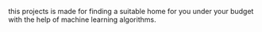 this projects is made for finding a suitable home for you under your budget with the help of machine learning algorithms.
